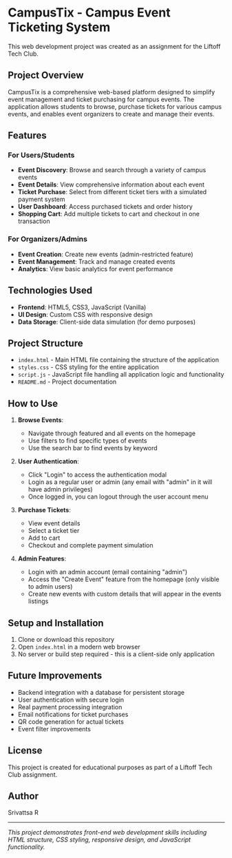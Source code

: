 # CampusTix - Campus Event Ticketing System

This web development project was created as an assignment for the Liftoff Tech Club.

## Project Overview

CampusTix is a comprehensive web-based platform designed to simplify event management and ticket purchasing for campus events. The application allows students to browse, purchase tickets for various campus events, and enables event organizers to create and manage their events.

## Features

### For Users/Students
- **Event Discovery**: Browse and search through a variety of campus events
- **Event Details**: View comprehensive information about each event
- **Ticket Purchase**: Select from different ticket tiers with a simulated payment system
- **User Dashboard**: Access purchased tickets and order history
- **Shopping Cart**: Add multiple tickets to cart and checkout in one transaction

### For Organizers/Admins
- **Event Creation**: Create new events (admin-restricted feature)
- **Event Management**: Track and manage created events
- **Analytics**: View basic analytics for event performance

## Technologies Used

- **Frontend**: HTML5, CSS3, JavaScript (Vanilla)
- **UI Design**: Custom CSS with responsive design
- **Data Storage**: Client-side data simulation (for demo purposes)

## Project Structure

- `index.html` - Main HTML file containing the structure of the application
- `styles.css` - CSS styling for the entire application
- `script.js` - JavaScript file handling all application logic and functionality
- `README.md` - Project documentation

## How to Use

1. **Browse Events**:
   - Navigate through featured and all events on the homepage
   - Use filters to find specific types of events
   - Use the search bar to find events by keyword

2. **User Authentication**:
   - Click "Login" to access the authentication modal
   - Login as a regular user or admin (any email with "admin" in it will have admin privileges)
   - Once logged in, you can logout through the user account menu

3. **Purchase Tickets**:
   - View event details
   - Select a ticket tier
   - Add to cart
   - Checkout and complete payment simulation

4. **Admin Features**:
   - Login with an admin account (email containing "admin")
   - Access the "Create Event" feature from the homepage (only visible to admin users)
   - Create new events with custom details that will appear in the events listings

## Setup and Installation

1. Clone or download this repository
2. Open `index.html` in a modern web browser
3. No server or build step required - this is a client-side only application

## Future Improvements

- Backend integration with a database for persistent storage
- User authentication with secure login
- Real payment processing integration
- Email notifications for ticket purchases
- QR code generation for actual tickets
- Event filter improvements

## License

This project is created for educational purposes as part of a Liftoff Tech Club assignment.

## Author

Srivattsa R

---

*This project demonstrates front-end web development skills including HTML structure, CSS styling, responsive design, and JavaScript functionality.*
